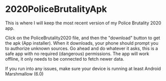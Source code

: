# 2020PoliceBrutalityApk
This is where I will keep the most recent version of my Police Brutality 2020 app.

Click on the PoliceBrutality2020 file, and then the "download" button to get the apk (App installer).
When it downloads, your phone should prompt you to authorize unknown sources. Go ahead and do whatever it asks, this is a safe app with no required (dangerous) permissions. The app will work offline, it only needs to be connected to fetch newer data.

If you run into any issues, make sure your device is running at least Android Marshmallow (6.0)
